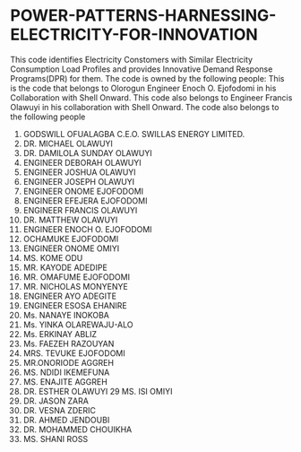 # POWER-PATTERNS-HARNESSING-ELECTRICITY-FOR-INNOVATION
This code identifies Electricity Constomers with Similar Electricity Consumption Load Profiles and provides Innovative Demand Response Programs(DPR) for them.
The code is owned by the following people:
This is the code that belongs to Olorogun Engineer Enoch O. Ejofodomi in his Collaboration with Shell Onward.
This code also belongs to Engineer Francis Olawuyi in his collaboration with Shell Onward.
The code also belongs to the following people
1. GODSWILL OFUALAGBA C.E.O. SWILLAS ENERGY LIMITED.
2. DR. MICHAEL OLAWUYI
3. DR. DAMILOLA SUNDAY OLAWUYI
4. ENGINEER DEBORAH OLAWUYI
5. ENGINEER JOSHUA OLAWUYI
6. ENGINEER JOSEPH OLAWUYI
7. ENGINEER ONOME EJOFODOMI
8. ENGINEER EFEJERA EJOFODOMI
9. ENGINEER FRANCIS OLAWUYI
10. DR. MATTHEW OLAWUYI
11. ENGINEER ENOCH O. EJOFODOMI
12. OCHAMUKE EJOFODOMI
13. ENGINEER ONOME OMIYI
14. MS. KOME ODU
15. MR. KAYODE ADEDIPE
16. MR. OMAFUME EJOFODOMI
17. MR. NICHOLAS MONYENYE
18. ENGINEER AYO ADEGITE
19. ENGINEER ESOSA EHANIRE
20. Ms. NANAYE INOKOBA
21. Ms. YINKA OLAREWAJU-ALO
22. Ms. ERKINAY ABLIZ
23. Ms. FAEZEH RAZOUYAN
24. MRS. TEVUKE EJOFODOMI
25. MR.ONORIODE AGGREH
26. MS. NDIDI IKEMEFUNA
27. MS. ENAJITE AGGREH
28. DR. ESTHER OLAWUYI
29  MS. ISI OMIYI
30. DR. JASON ZARA
31. DR. VESNA ZDERIC
32. DR. AHMED JENDOUBI
33. DR. MOHAMMED CHOUIKHA
34. MS. SHANI ROSS

